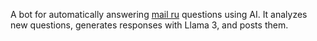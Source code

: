 A bot for automatically answering [mail ru](https://otvet.mail.ru/) questions using AI. It analyzes new questions, generates responses with Llama 3, and posts them.
